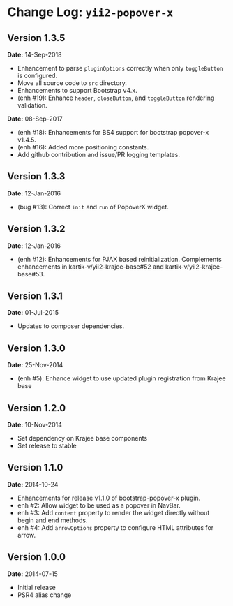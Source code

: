 Change Log: `yii2-popover-x`
============================

## Version 1.3.5

**Date:** 14-Sep-2018

- Enhancement to parse `pluginOptions` correctly when only `toggleButton` is configured.
- Move all source code to `src` directory.
- Enhancements to support Bootstrap v4.x.
- (enh #19): Enhance `header`, `closeButton`, and `toggleButton` rendering validation.

**Date:** 08-Sep-2017

- (enh #18): Enhancements for BS4 support for bootstrap popover-x v1.4.5.
- (enh #16): Added more positioning constants.
- Add github contribution and issue/PR logging templates.

## Version 1.3.3

**Date:** 12-Jan-2016

- (bug #13): Correct `init` and `run` of PopoverX widget.

## Version 1.3.2

**Date:** 12-Jan-2016

- (enh #12): Enhancements for PJAX based reinitialization. Complements enhancements in kartik-v/yii2-krajee-base#52 and kartik-v/yii2-krajee-base#53.

## Version 1.3.1

**Date:** 01-Jul-2015

- Updates to composer dependencies.

## Version 1.3.0

**Date:** 25-Nov-2014

- (enh #5): Enhance widget to use updated plugin registration from Krajee base

## Version 1.2.0

**Date:** 10-Nov-2014

- Set dependency on Krajee base components
- Set release to stable

## Version 1.1.0

**Date:** 2014-10-24

- Enhancements for release v1.1.0 of bootstrap-popover-x plugin.
- enh #2: Allow widget to be used as a popover in NavBar.
- enh #3: Add `content` property to render the widget directly without begin and end methods.
- enh #4: Add `arrowOptions` property to configure HTML attributes for arrow.


## Version 1.0.0

**Date:** 2014-07-15
- Initial release
- PSR4 alias change
